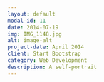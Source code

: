 ```yaml
---
layout: default
modal-id: 11
date: 2014-07-19
img: IMG_1148.jpg
alt: image-alt
project-date: April 2014
client: Start Bootstrap
category: Web Development
description: A self-portrait
---
```

